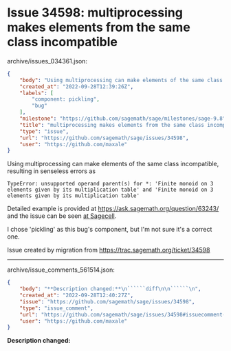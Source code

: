# Issue 34598: multiprocessing makes elements from the same class incompatible

archive/issues_034361.json:
```json
{
    "body": "Using multiprocessing can make elements of the same class incompatible, resulting in senseless errors as\n\n\n```\nTypeError: unsupported operand parent(s) for *: 'Finite monoid on 3 elements given by its multiplication table' and 'Finite monoid on 3 elements given by its multiplication table'\n```\n\nDetailed example is provided at https://ask.sagemath.org/question/63243/ and the issue can be seen [at Sagecell](https://sagecell.sagemath.org/?z=eJyNVE2L2zAQvRv8H4a9rAzGJDkuG9hLDD0sFFroIQ1CG09SgSy5srJNKP3vHUn-zKY0xgRLGr335s1MDtbU0IojFq2zp707WSwaYVE7kHVjrIPPYZUmhyFyLxwejZXYFi3W8mjNqWn78C_DzvTKCI4Ka8Ljv6xoGrT9tU3c_hZ30yRN9kq0LZRSS4evRhtZlQT3elJONkqSBmn0V_GmkEWF2VOaAD0VHoBzf41z1qI65OB8WH_uH79d8LAN63g8Hka44gqjS_qyHhNkWRHlsSzzinv2xpqKsu0unnO4TLktkg86SGATHdtz8S7UCXfbS_cxw-QWGxu13AB7iDqgDj6B0fD7D3ROt3CU76jh7QKSFvXMwJj7Q3EwthaOKdRTTfO0eF-6vdGxnsb27lTCiakuvyZnpXYsHI0nVFSkei_geR2jnuGa9aZXQ-OEvpjSzjSST-Q98n9axe7oqHy8NTxThfmVMRx_Dn1i3A-0N3jdpcGoCWQbVzEUhK7g-wfGWYuuI2y3nnNr_C-3Ni7gDUA9QpyxbvbYfAanOHFYq-g91fWTpmEYYe5w_7qa8T-GZXlnbGj5fFL6NCmJ6J7x324XOfh3l4P_XNI7fq52fpA2SwLbQskWxFiyZfhdZbBLk8b6Ln3shnb59JiHAWabZQahzC-kVSiFKk18krJi5z6zLqOzD9usAgUCzRLwHKn5fayH-cCyGllIRPYX9T-s9g==&lang=sage&interacts=eJyLjgUAARUAuQ==).\n\nI chose 'pickling' as this bug's component, but I'm not sure it's a correct one.\n\nIssue created by migration from https://trac.sagemath.org/ticket/34598\n\n",
    "created_at": "2022-09-28T12:39:26Z",
    "labels": [
        "component: pickling",
        "bug"
    ],
    "milestone": "https://github.com/sagemath/sage/milestones/sage-9.8",
    "title": "multiprocessing makes elements from the same class incompatible",
    "type": "issue",
    "url": "https://github.com/sagemath/sage/issues/34598",
    "user": "https://github.com/maxale"
}
```
Using multiprocessing can make elements of the same class incompatible, resulting in senseless errors as


```
TypeError: unsupported operand parent(s) for *: 'Finite monoid on 3 elements given by its multiplication table' and 'Finite monoid on 3 elements given by its multiplication table'
```

Detailed example is provided at https://ask.sagemath.org/question/63243/ and the issue can be seen [at Sagecell](https://sagecell.sagemath.org/?z=eJyNVE2L2zAQvRv8H4a9rAzGJDkuG9hLDD0sFFroIQ1CG09SgSy5srJNKP3vHUn-zKY0xgRLGr335s1MDtbU0IojFq2zp707WSwaYVE7kHVjrIPPYZUmhyFyLxwejZXYFi3W8mjNqWn78C_DzvTKCI4Ka8Ljv6xoGrT9tU3c_hZ30yRN9kq0LZRSS4evRhtZlQT3elJONkqSBmn0V_GmkEWF2VOaAD0VHoBzf41z1qI65OB8WH_uH79d8LAN63g8Hka44gqjS_qyHhNkWRHlsSzzinv2xpqKsu0unnO4TLktkg86SGATHdtz8S7UCXfbS_cxw-QWGxu13AB7iDqgDj6B0fD7D3ROt3CU76jh7QKSFvXMwJj7Q3EwthaOKdRTTfO0eF-6vdGxnsb27lTCiakuvyZnpXYsHI0nVFSkei_geR2jnuGa9aZXQ-OEvpjSzjSST-Q98n9axe7oqHy8NTxThfmVMRx_Dn1i3A-0N3jdpcGoCWQbVzEUhK7g-wfGWYuuI2y3nnNr_C-3Ni7gDUA9QpyxbvbYfAanOHFYq-g91fWTpmEYYe5w_7qa8T-GZXlnbGj5fFL6NCmJ6J7x324XOfh3l4P_XNI7fq52fpA2SwLbQskWxFiyZfhdZbBLk8b6Ln3shnb59JiHAWabZQahzC-kVSiFKk18krJi5z6zLqOzD9usAgUCzRLwHKn5fayH-cCyGllIRPYX9T-s9g==&lang=sage&interacts=eJyLjgUAARUAuQ==).

I chose 'pickling' as this bug's component, but I'm not sure it's a correct one.

Issue created by migration from https://trac.sagemath.org/ticket/34598





---

archive/issue_comments_561514.json:
```json
{
    "body": "**Description changed:**\n``````diff\n\n``````\n",
    "created_at": "2022-09-28T12:40:27Z",
    "issue": "https://github.com/sagemath/sage/issues/34598",
    "type": "issue_comment",
    "url": "https://github.com/sagemath/sage/issues/34598#issuecomment-561514",
    "user": "https://github.com/maxale"
}
```

**Description changed:**
``````diff

``````

